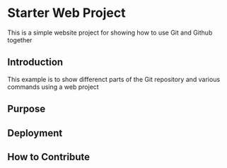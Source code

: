 # Starter Web Project

This is a simple website project for showing how to use Git and Github together

## Introduction

This example is to show differenct parts of the Git repository and various commands using a web project

## Purpose

## Deployment

## How to Contribute